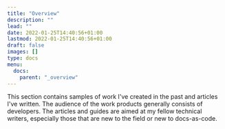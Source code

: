 ```yaml
---
title: "Overview"
description: ""
lead: ""
date: 2022-01-25T14:40:56+01:00
lastmod: 2022-01-25T14:40:56+01:00
draft: false
images: []
type: docs
menu:
  docs:
    parent: "_overview"
---
```


This section contains samples of work I've created in the past and articles I've written. The audience of the work products generally consists of developers. The articles and guides are aimed at my fellow technical writers, especially those that are new to the field or new to docs-as-code.